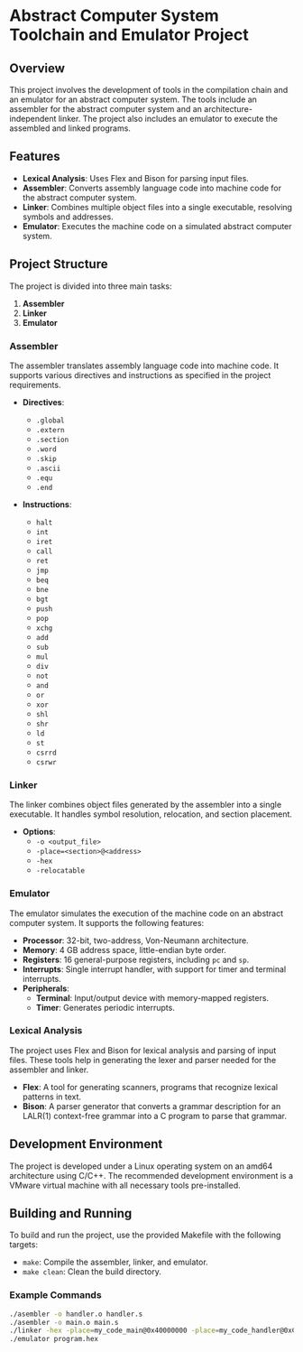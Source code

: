 # Abstract Computer System Toolchain and Emulator Project

## Overview

This project involves the development of tools in the compilation chain and an emulator for an abstract computer system. The tools include an assembler for the abstract computer system and an architecture-independent linker. The project also includes an emulator to execute the assembled and linked programs.

## Features

- **Lexical Analysis**: Uses Flex and Bison for parsing input files.
- **Assembler**: Converts assembly language code into machine code for the abstract computer system.
- **Linker**: Combines multiple object files into a single executable, resolving symbols and addresses.
- **Emulator**: Executes the machine code on a simulated abstract computer system.

## Project Structure

The project is divided into three main tasks:

1. **Assembler**
2. **Linker**
3. **Emulator**


### Assembler

The assembler translates assembly language code into machine code. It supports various directives and instructions as specified in the project requirements.

- **Directives**:
  - `.global`
  - `.extern`
  - `.section`
  - `.word`
  - `.skip`
  - `.ascii`
  - `.equ`
  - `.end`

- **Instructions**:
  - `halt`
  - `int`
  - `iret`
  - `call`
  - `ret`
  - `jmp`
  - `beq`
  - `bne`
  - `bgt`
  - `push`
  - `pop`
  - `xchg`
  - `add`
  - `sub`
  - `mul`
  - `div`
  - `not`
  - `and`
  - `or`
  - `xor`
  - `shl`
  - `shr`
  - `ld`
  - `st`
  - `csrrd`
  - `csrwr`

### Linker

The linker combines object files generated by the assembler into a single executable. It handles symbol resolution, relocation, and section placement.

- **Options**:
  - `-o <output_file>`
  - `-place=<section>@<address>`
  - `-hex`
  - `-relocatable`

### Emulator

The emulator simulates the execution of the machine code on an abstract computer system. It supports the following features:

- **Processor**: 32-bit, two-address, Von-Neumann architecture.
- **Memory**: 4 GB address space, little-endian byte order.
- **Registers**: 16 general-purpose registers, including `pc` and `sp`.
- **Interrupts**: Single interrupt handler, with support for timer and terminal interrupts.
- **Peripherals**:
  - **Terminal**: Input/output device with memory-mapped registers.
  - **Timer**: Generates periodic interrupts.

### Lexical Analysis

The project uses Flex and Bison for lexical analysis and parsing of input files. These tools help in generating the lexer and parser needed for the assembler and linker.

- **Flex**: A tool for generating scanners, programs that recognize lexical patterns in text.
- **Bison**: A parser generator that converts a grammar description for an LALR(1) context-free grammar into a C program to parse that grammar.


## Development Environment

The project is developed under a Linux operating system on an amd64 architecture using C/C++. The recommended development environment is a VMware virtual machine with all necessary tools pre-installed.

## Building and Running

To build and run the project, use the provided Makefile with the following targets:

- `make`: Compile the assembler, linker, and emulator.
- `make clean`: Clean the build directory.

### Example Commands

```sh
./asembler -o handler.o handler.s
./asembler -o main.o main.s
./linker -hex -place=my_code_main@0x40000000 -place=my_code_handler@0xC0000000 -o program.hex handler.o main.o
./emulator program.hex
